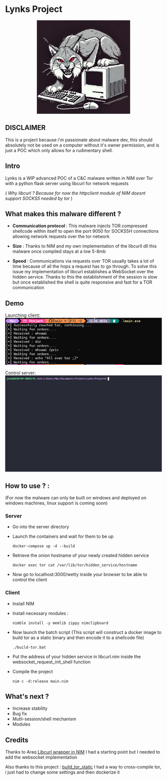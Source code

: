 # Lynks Project
<p align="center">
<img src="./doc/lynks.png" alt="drawing" width="300"/>
</p>

## DISCLAIMER

This is a project because i'm passionate about malware dev, this should absolutely not be used on a computer without it's owner permission, and is just a POC which only allows for a rudimentary shell.

## Intro

Lynks is a WIP advanced POC of a C&C malware written in NIM over Tor with a python flask server using libcurl for network requests 

(<i> Why libcurl ? Because for now the httpclient module of NIM doesnt support SOCKS5 needed by tor </i>)

## What makes this malware different ?

-  <b> Communication protocol  </b>: This malware injects TOR compressed shellcode within itself to open the port 9050 for SOCKS5H connections allowing network requests over the tor network

-  <b>Size </b> : Thanks to NIM and my own implementation of the libcurll dll this malware once compiled stays at a low 5-8mb 

-  <b>Speed </b> : Communications via requests over TOR usually takes a lot of time because of all the hops a request has to go through. To solve this issue my implementation of libcurl establishes a WebSocket over the hidden service. Thanks to this the establishment of the session is slow but once established the shell is quite responsive and fast for a TOR communication

## Demo

Launching client:
![client](./doc/client.png)

Control server:
![server](./doc/server.gif)

## How to use ? :
(For now the malware can only be built on windows and deployed on windows machines, linux support is coming soon)

### Server
- Go into the server directory

- Launch the containers and wait for them to be up
      
      docker-compose up -d --build

- Retrieve the onion hostname of your newly created hidden service

      docker exec tor cat /var/lib/tor/hidden_service/hostname

- Now go to localhost:3000/wetty inside your browser to be able to control the client

### Client

- Install NIM
- Install necessary modules : 

      nimble install -y memlib zippy nimclipboard

- Now launch the batch script (This script will construct a docker image to build tor as a static binary and then encode it to a shellcode file)

      ./build-tor.bat

- Put the address of your hidden service in libcurl.nim inside the  websocket_request_init_shell function

- Compile the project 

      nim c -d:release main.nim

## What's next ?

- Increase stability 
- Bug fix
- Mutli-session/shell mechanism
- Modules

## Credits 

Thanks to Araq 
[Libcurl wrapper in NIM](https://github.com/Araq/libcurl/tree/master) I had a starting point but I needed to add the websocket implementation

Also thanks to this project : 
[build_tor_static](https://github.com/fugitivus/tor-static/blob/master/tor-static-linux.sh) 
I had a way to cross-compile tor, i just had to change some settings and then dockerize it